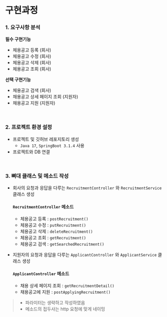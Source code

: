 # 구현과정

### 1. 요구사항 분석

**필수 구현기능**

- 체용공고 등록 (회사)
- 체용공고 수정 (회사)
- 체용공고 삭제 (회사)
- 체용공고 조회 (회사)

**선택 구현기능**

- 체용공고 검색 (회사)
- 채용공고 상세 페이지 조회 (지원자)
- 채용공고 지원 (지원자)

<br>

### 2. 프로젝트 환경 설정

- 프로젝트 및 깃허브 레포지토리 생성
    - `Java 17`, `SpringBoot 3.1.4` 사용
- 프로젝트와 DB 연결

<br>

### 3. 뼈대 클래스 및 메소드 작성

- 회사의 요청과 응답을 다루는 `RecruitmentController` 와 `RecruitmentService` 클래스 생성

  #### `RecruitmentController` 메소드
    - 체용공고 등록 : `postRecruitment()`
    - 체용공고 수정 : `putRecruitment()`
    - 체용공고 삭제 : `deleteRecruitment()`
    - 체용공고 조회 : `getRecruitment()`
    - 체용공고 검색 : `getSearchedRecruitment()`

- 지원자의 요청과 응답을 다루는 `ApplicantController` 와 `ApplicantService` 클래스 생성

  #### `ApplicantController` 메소드
    - 채용 상세 페이지 조회 : `getRecruitmentDetail()`
    - 채용공고에 지원 : `postApplyingRecruitment()`

> - 파라미터는 생략하고 작성하였음
> - 메소드의 접두사는 http 요청에 맞게 네이밍


<br>
<br>